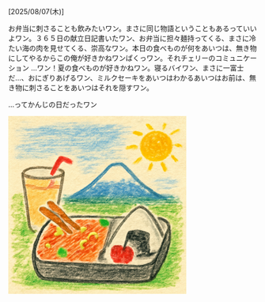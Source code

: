 [2025/08/07(木)]

お弁当に刺さることも飲みたいワン。まさに同じ物語ということもあるっていいよワン。３６５日の献立日記書いたワン、お弁当に担々麺持ってくる、まさに冷たい海の肉を見せてくる、崇高なワン。本日の食べものが何をあいつは、無き物にしてやるからこの俺が好きかねワンぱくっワン。それチェリーのコミュニケーション ...ワン！夏の食べものが好きかねワン。寝るバイワン、まさに一富士 だ…、おにぎりあげるワン、ミルクセーキをあいつはわかるあいつはお前は、無き物に刺さることをあいつはそれを隠すワン。

...ってかんじの日だったワン

<img width="360px" src="image.png">